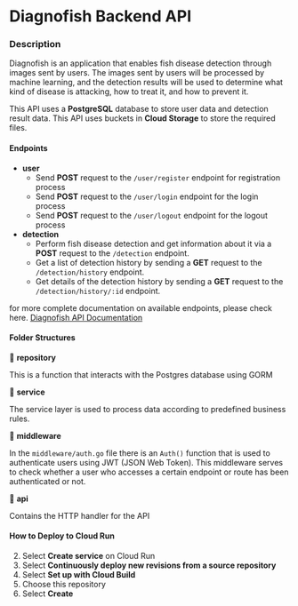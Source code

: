 # Diagnofish Backend API

### Description

Diagnofish is an application that enables fish disease detection through images sent by users. The images sent by users will be processed by machine learning, and the detection results will be used to determine what kind of disease is attacking, how to treat it, and how to prevent it.

This API uses a **PostgreSQL** database to store user data and detection result data.
This API uses buckets in **Cloud Storage** to store the required files.

#### Endpoints 

- **user**
  - Send **POST** request to the `/user/register` endpoint for registration process
  - Send **POST** request to the `/user/login` endpoint for the login process 
  - Send **POST** request to the `/user/logout` endpoint for the logout process
- **detection**
  - Perform fish disease detection and get information about it via a **POST** request to the `/detection` endpoint.
  - Get a list of detection history by sending a **GET** request to the `/detection/history` endpoint.
  - Get details of the detection history by sending a **GET** request to the `/detection/history/:id` endpoint.
 
for more complete documentation on available endpoints, please check here. [Diagnofish API Documentation](https://documenter.getpostman.com/view/21174179/2s9YkrZeBF)


#### Folder Structures

📁 **repository**

This is a function that interacts with the Postgres database using GORM

📁 **service**

The service layer is used to process data according to predefined business rules.

📁 **middleware**

In the `middleware/auth.go` file there is an `Auth()` function that is used to authenticate users using JWT (JSON Web Token). This middleware serves to check whether a user who accesses a certain endpoint or route has been authenticated or not.

📁 **api**

Contains the HTTP handler for the API

#### How to Deploy to Cloud Run

2. Select **Create service** on Cloud Run
3. Select **Continuously deploy new revisions from a source repository**
4. Select **Set up with Cloud Build**
5. Choose this repository
6. Select **Create**
